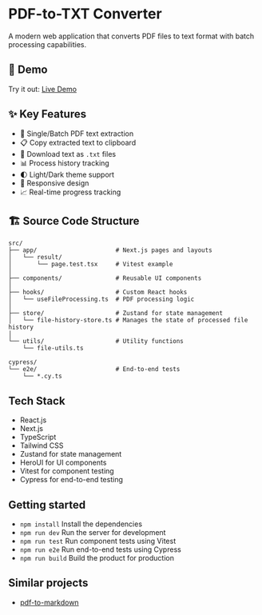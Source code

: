 # PDF-to-TXT Converter

A modern web application that converts PDF files to text format with batch processing capabilities.

## 🚀 Demo

Try it out: [Live Demo](https://ancreat.github.io/pdf-to-txt/)

## ✨ Key Features

- 📄 Single/Batch PDF text extraction
- 📋 Copy extracted text to clipboard
- 💾 Download text as `.txt` files
- 📊 Process history tracking
- 🌓 Light/Dark theme support
- 📱 Responsive design
- 📈 Real-time progress tracking

## 🏗️ Source Code Structure

```
src/
├── app/                      # Next.js pages and layouts
│   └── result/
│       └── page.test.tsx     # Vitest example
│
├── components/               # Reusable UI components
│
├── hooks/                    # Custom React hooks
│   └── useFileProcessing.ts  # PDF processing logic
│
├── store/                    # Zustand for state management
│   └── file-history-store.ts # Manages the state of processed file history
│
└── utils/                    # Utility functions
    └── file-utils.ts

cypress/
└── e2e/                      # End-to-end tests
    └── *.cy.ts
```

## Tech Stack

- React.js
- Next.js
- TypeScript
- Tailwind CSS
- Zustand for state management
- HeroUI for UI components
- Vitest for component testing
- Cypress for end-to-end testing

## Getting started

- `npm install` Install the dependencies
- `npm run dev` Run the server for development
- `npm run test` Run component tests using Vitest
- `npm run e2e` Run end-to-end tests using Cypress
- `npm run build` Build the product for production

## Similar projects

- [pdf-to-markdown](https://github.com/jzillmann/pdf-to-markdown)
